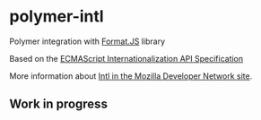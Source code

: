 # polymer-intl

Polymer integration with [Format.JS](http://formatjs.io/) library

Based on the [ECMAScript Internationalization API Specification](http://ecma-international.org/ecma-402/1.0/)

More information about [Intl in the Mozilla Developer Network site](https://developer.mozilla.org/es/docs/Web/JavaScript/Reference/Global_Objects/Intl).

## Work in progress





